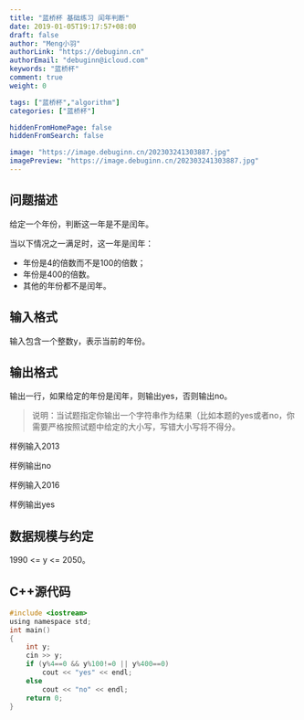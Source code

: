 ```yaml
---
title: "蓝桥杯 基础练习 闰年判断"
date: 2019-01-05T19:17:57+08:00
draft: false
author: "Meng小羽"
authorLink: "https://debuginn.cn"
authorEmail: "debuginn@icloud.com"
keywords: "蓝桥杯"
comment: true
weight: 0

tags: ["蓝桥杯","algorithm"]
categories: ["蓝桥杯"]

hiddenFromHomePage: false
hiddenFromSearch: false

image: "https://image.debuginn.cn/202303241303887.jpg"
imagePreview: "https://image.debuginn.cn/202303241303887.jpg"
---
```


## 问题描述

给定一个年份，判断这一年是不是闰年。

当以下情况之一满足时，这一年是闰年：

- 年份是4的倍数而不是100的倍数；
- 年份是400的倍数。
- 其他的年份都不是闰年。

## 输入格式

输入包含一个整数y，表示当前的年份。

## 输出格式

输出一行，如果给定的年份是闰年，则输出yes，否则输出no。

> 说明：当试题指定你输出一个字符串作为结果（比如本题的yes或者no，你需要严格按照试题中给定的大小写，写错大小写将不得分。

样例输入2013

样例输出no

样例输入2016

样例输出yes

## 数据规模与约定

1990 <= y <= 2050。

## C++源代码

```c
#include <iostream>
using namespace std;
int main()
{
    int y;
    cin >> y;
    if (y%4==0 && y%100!=0 || y%400==0)
        cout << "yes" << endl;
    else
        cout << "no" << endl;
    return 0;
}
```

